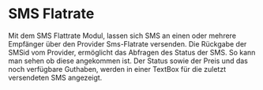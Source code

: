 # SMS Flatrate
Mit dem SMS Flattrate Modul, lassen sich SMS an einen oder mehrere Empfänger über den Provider Sms-Flatrate versenden. Die Rückgabe der SMSid vom Provider, ermöglicht das Abfragen des Status der SMS. So kann man sehen ob diese angekommen ist. Der Status sowie der Preis und das noch verfügbare Guthaben, werden in einer TextBox für die zuletzt versendeten SMS angezeigt. 